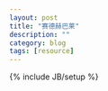 ```yaml
---
layout: post
title: "赛德赫巴莱"
description: ""
category: blog
tags: [resource]
---
```

{% include JB/setup %}


